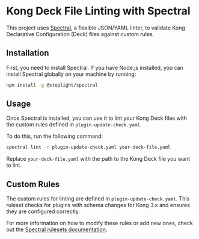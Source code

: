 # Kong Deck File Linting with Spectral

This project uses [Spectral](https://stoplight.io/open-source/spectral/), a flexible JSON/YAML linter, to validate Kong Declarative Configuration (Deck) files against custom rules.

## Installation

First, you need to install Spectral. If you have Node.js installed, you can install Spectral globally on your machine by running:

```bash
npm install -g @stoplight/spectral
```

## Usage

Once Spectral is installed, you can use it to lint your Kong Deck files with the custom rules defined in `plugin-update-check.yaml`.

To do this, run the following command:

```bash
spectral lint -r plugin-update-check.yaml your-deck-file.yaml
```

Replace `your-deck-file.yaml` with the path to the Kong Deck file you want to lint.

## Custom Rules

The custom rules for linting are defined in `plugin-update-check.yaml`. This ruleset checks for plugins with schema changes for Kong 3.x and ensures they are configured correctly.

For more information on how to modify these rules or add new ones, check out the [Spectral rulesets documentation](https://stoplight.io/p/docs/gh/stoplightio/spectral/docs/guides/7-authoring-rulesets.md).
